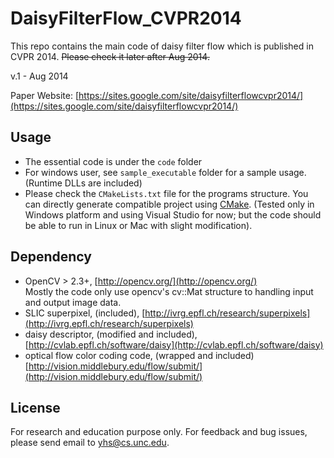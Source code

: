 DaisyFilterFlow_CVPR2014
========================

This repo contains the main code of daisy filter flow which is published in CVPR 2014. ~~Please check it later after Aug 2014.~~

v.1 - Aug 2014

Paper Website: [https://sites.google.com/site/daisyfilterflowcvpr2014/](https://sites.google.com/site/daisyfilterflowcvpr2014/)

## Usage
- The essential code is under the `code` folder
- For windows user, see `sample_executable` folder for a sample usage. (Runtime DLLs are included)
- Please check the `CMakeLists.txt` file for the programs structure. You can directly generate compatible project using [CMake](http://www.cmake.org/). (Tested only in Windows platform and using Visual Studio for now; but the code should be able to run in Linux or Mac with slight modification). 

## Dependency
- OpenCV > 2.3+, [http://opencv.org/](http://opencv.org/)  
Mostly the code only use opencv's cv::Mat structure to handling input and output image data.
- SLIC superpixel, (included), [http://ivrg.epfl.ch/research/superpixels](http://ivrg.epfl.ch/research/superpixels)
- daisy descriptor, (modified and included), [http://cvlab.epfl.ch/software/daisy](http://cvlab.epfl.ch/software/daisy)
- optical flow color coding code, (wrapped and included) [http://vision.middlebury.edu/flow/submit/](http://vision.middlebury.edu/flow/submit/)

## License
For research and education purpose only. For feedback and bug issues, please send email to yhs@cs.unc.edu. 
